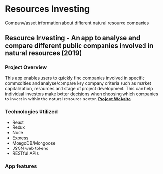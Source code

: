 # Resources Investing
Company/asset information about different natural resource companies

## Resource Investing - An app to analyse and compare different public companies involved in natural resources (2019)

### Project Overview

This app enables users to quickly find companies involved in specific commodities and analyse/compare key company criteria such as market capitalization, resources and stage of project development. This can help individual investors make better decisions when choosing which companies to invest in within the natural resource sector. **[Project Website](https://resource-investing.herokuapp.com// "Resource Investing")**

### Technologies Utilized

-  React
- Redux
- Node
- Express
- MongoDB/Mongoose
- JSON web tokens
- RESTful APIs

### App features

